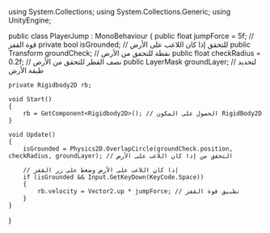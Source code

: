 using System.Collections;
using System.Collections.Generic;
using UnityEngine;

public class PlayerJump : MonoBehaviour
{
    public float jumpForce = 5f; // قوة القفز
    private bool isGrounded; // للتحقق إذا كان اللاعب على الأرض
    public Transform groundCheck; // نقطة للتحقق من الأرض
    public float checkRadius = 0.2f; // نصف القطر للتحقق من الأرض
    public LayerMask groundLayer; // لتحديد طبقة الأرض
    
    private Rigidbody2D rb;

    void Start()
    {
        rb = GetComponent<Rigidbody2D>(); // الحصول على المكون RigidBody2D
    }

    void Update()
    {
        isGrounded = Physics2D.OverlapCircle(groundCheck.position, checkRadius, groundLayer); // التحقق من إذا كان اللاعب على الأرض

        // إذا كان اللاعب على الأرض وضغط على زر القفز
        if (isGrounded && Input.GetKeyDown(KeyCode.Space))
        {
            rb.velocity = Vector2.up * jumpForce; // تطبيق قوة القفز
        }
    }
}
